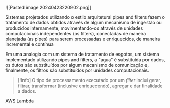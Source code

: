 ![[Pasted image 20240423220902.png]]

Sistemas projetados utilizando o estilo arquitetural pipes and filters fazem o tratamento de dados obtidos através de algum mecanismo de ingestão ou produzidos internamente, movimentando-os através de unidades computacionais independentes (os filters), conectadas de maneira planejada (as pipes) para serem processadas e enriquecidos, de maneira incremental e contínua

Em uma analogia com um sistema de tratamento de esgotos, um sistema implementado utilizando pipes and filters, a "agua" é substituída por dados, os dutos são substituídos por algum mecanismo de comunicação e, finalmente, os filtros são substituídos por unidades computacionais.

> [!Info]
> O tipo de processamento executado por um _filter_ inclui gerar, filtrar, transformar (inclusive enriquecendo), agregar e dar finalidade a dados.


AWS Lambda

